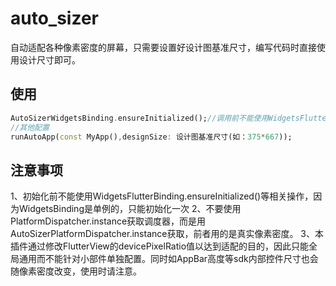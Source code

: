 # auto_sizer

自动适配各种像素密度的屏幕，只需要设置好设计图基准尺寸，编写代码时直接使用设计尺寸即可。

## 使用
```dart
AutoSizerWidgetsBinding.ensureInitialized();//调用前不能使用WidgetsFlutterBinding.ensureInitialized()等相关操作
//其他配置
runAutoApp(const MyApp(),designSize: 设计图基准尺寸(如：375*667));
```
## 注意事项
1、初始化前不能使用WidgetsFlutterBinding.ensureInitialized()等相关操作，因为WidgetsBinding是单例的，只能初始化一次
2、不要使用PlatformDispatcher.instance获取调度器，而是用AutoSizerPlatformDispatcher.instance获取，前者用的是真实像素密度。
3、本插件通过修改FlutterView的devicePixelRatio值以达到适配的目的，因此只能全局通用而不能针对小部件单独配置。同时如AppBar高度等sdk内部控件尺寸也会随像素密度改变，使用时请注意。

